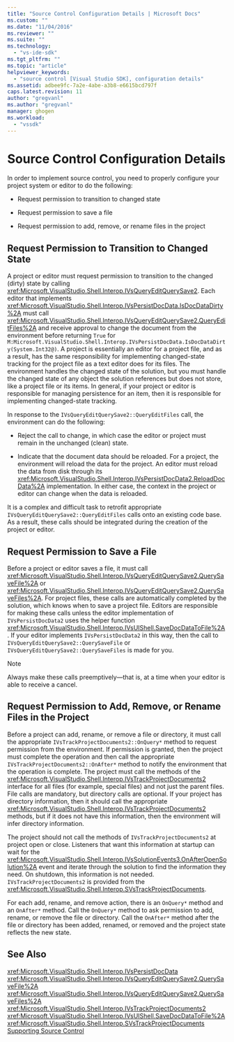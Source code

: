 ```yaml
---
title: "Source Control Configuration Details | Microsoft Docs"
ms.custom: ""
ms.date: "11/04/2016"
ms.reviewer: ""
ms.suite: ""
ms.technology: 
  - "vs-ide-sdk"
ms.tgt_pltfrm: ""
ms.topic: "article"
helpviewer_keywords: 
  - "source control [Visual Studio SDK], configuration details"
ms.assetid: adbee9fc-7a2e-4abe-a3b8-e6615bcd797f
caps.latest.revision: 11
author: "gregvanl"
ms.author: "gregvanl"
manager: ghogen
ms.workload: 
  - "vssdk"
---
```

# Source Control Configuration Details
In order to implement source control, you need to properly configure your project system or editor to do the following:  
  
-   Request permission to transition to changed state  
  
-   Request permission to save a file  
  
-   Request permission to add, remove, or rename files in the project  
  
## Request Permission to Transition to Changed State  
 A project or editor must request permission to transition to the changed (dirty) state by calling <xref:Microsoft.VisualStudio.Shell.Interop.IVsQueryEditQuerySave2>. Each editor that implements <xref:Microsoft.VisualStudio.Shell.Interop.IVsPersistDocData.IsDocDataDirty%2A> must call <xref:Microsoft.VisualStudio.Shell.Interop.IVsQueryEditQuerySave2.QueryEditFiles%2A> and receive approval to change the document from the environment before returning `True` for `M:Microsoft.VisualStudio.Shell.Interop.IVsPersistDocData.IsDocDataDirty(System.Int32@)`. A project is essentially an editor for a project file, and as a result, has the same responsibility for implementing changed-state tracking for the project file as a text editor does for its files. The environment handles the changed state of the solution, but you must handle the changed state of any object the solution references but does not store, like a project file or its items. In general, if your project or editor is responsible for managing persistence for an item, then it is responsible for implementing changed-state tracking.  
  
 In response to the `IVsQueryEditQuerySave2::QueryEditFiles` call, the environment can do the following:  
  
-   Reject the call to change, in which case the editor or project must remain in the unchanged (clean) state.  
  
-   Indicate that the document data should be reloaded. For a project, the environment will reload the data for the project. An editor must reload the data from disk through its <xref:Microsoft.VisualStudio.Shell.Interop.IVsPersistDocData2.ReloadDocData%2A> implementation. In either case, the context in the project or editor can change when the data is reloaded.  
  
 It is a complex and difficult task to retrofit appropriate `IVsQueryEditQuerySave2::QueryEditFiles` calls onto an existing code base. As a result, these calls should be integrated during the creation of the project or editor.  
  
## Request Permission to Save a File  
 Before a project or editor saves a file, it must call <xref:Microsoft.VisualStudio.Shell.Interop.IVsQueryEditQuerySave2.QuerySaveFile%2A> or <xref:Microsoft.VisualStudio.Shell.Interop.IVsQueryEditQuerySave2.QuerySaveFiles%2A>. For project files, these calls are automatically completed by the solution, which knows when to save a project file. Editors are responsible for making these calls unless the editor implementation of `IVsPersistDocData2` uses the helper function <xref:Microsoft.VisualStudio.Shell.Interop.IVsUIShell.SaveDocDataToFile%2A>. If your editor implements `IVsPersistDocData2` in this way, then the call to `IVsQueryEditQuerySave2::QuerySaveFile` or `IVsQueryEditQuerySave2::QuerySaveFiles` is made for you.  
  
> [!NOTE]
>  Always make these calls preemptively—that is, at a time when your editor is able to receive a cancel.  
  
## Request Permission to Add, Remove, or Rename Files in the Project  
 Before a project can add, rename, or remove a file or directory, it must call the appropriate `IVsTrackProjectDocuments2::OnQuery*` method to request permission from the environment. If permission is granted, then the project must complete the operation and then call the appropriate `IVsTrackProjectDocuments2::OnAfter*` method to notify the environment that the operation is complete. The project must call the methods of the <xref:Microsoft.VisualStudio.Shell.Interop.IVsTrackProjectDocuments2> interface for all files (for example, special files) and not just the parent files. File calls are mandatory, but directory calls are optional. If your project has directory information, then it should call the appropriate <xref:Microsoft.VisualStudio.Shell.Interop.IVsTrackProjectDocuments2> methods, but if it does not have this information, then the environment will infer directory information.  
  
 The project should not call the methods of `IVsTrackProjectDocuments2` at project open or close. Listeners that want this information at startup can wait for the <xref:Microsoft.VisualStudio.Shell.Interop.IVsSolutionEvents3.OnAfterOpenSolution%2A> event and iterate through the solution to find the information they need. On shutdown, this information is not needed. `IVsTrackProjectDocuments2` is provided from the <xref:Microsoft.VisualStudio.Shell.Interop.SVsTrackProjectDocuments>.  
  
 For each add, rename, and remove action, there is an `OnQuery*` method and an `OnAfter*` method. Call the `OnQuery*` method to ask permission to add, rename, or remove the file or directory. Call the `OnAfter*` method after the file or directory has been added, renamed, or removed and the project state reflects the new state.  
  
## See Also  
 <xref:Microsoft.VisualStudio.Shell.Interop.IVsPersistDocData>   
 <xref:Microsoft.VisualStudio.Shell.Interop.IVsQueryEditQuerySave2.QuerySaveFile%2A>   
 <xref:Microsoft.VisualStudio.Shell.Interop.IVsQueryEditQuerySave2.QuerySaveFiles%2A>   
 <xref:Microsoft.VisualStudio.Shell.Interop.IVsTrackProjectDocuments2>   
 <xref:Microsoft.VisualStudio.Shell.Interop.IVsUIShell.SaveDocDataToFile%2A>   
 <xref:Microsoft.VisualStudio.Shell.Interop.SVsTrackProjectDocuments>   
 [Supporting Source Control](../../extensibility/internals/supporting-source-control.md)